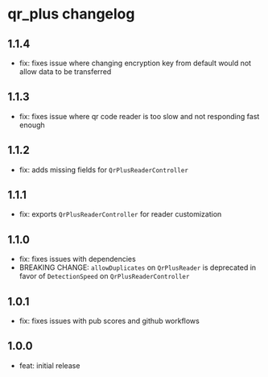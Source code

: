 # qr_plus changelog

## 1.1.4

- fix: fixes issue where changing encryption key from default would not allow data to be transferred

## 1.1.3

- fix: fixes issue where qr code reader is too slow and not responding fast enough

## 1.1.2

- fix: adds missing fields for `QrPlusReaderController`

## 1.1.1

- fix: exports `QrPlusReaderController` for reader customization

## 1.1.0

- fix: fixes issues with dependencies
- BREAKING CHANGE: `allowDuplicates` on `QrPlusReader` is deprecated in favor of `DetectionSpeed` on `QrPlusReaderController`

## 1.0.1

- fix: fixes issues with pub scores and github workflows

## 1.0.0

- feat: initial release
